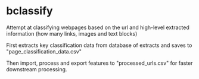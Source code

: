 # bclassify

Attempt at classifying webpages based on the url and high-level extracted information (how many links, images and text blocks)

First extracts key classification data from database of extracts and saves to "page_classification_data.csv"

Then import, process and export features to "processed_urls.csv" for faster downstream processing.